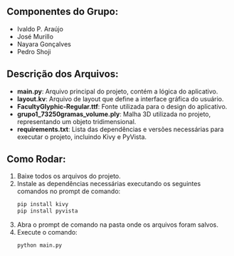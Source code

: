 ## Componentes do Grupo:
- Ivaldo P. Araújo
- José Murillo
- Nayara Gonçalves
- Pedro Shoji

## Descrição dos Arquivos:
- **main.py**: Arquivo principal do projeto, contém a lógica do aplicativo.
- **layout.kv**: Arquivo de layout que define a interface gráfica do usuário.
- **FacultyGlyphic-Regular.ttf**: Fonte utilizada para o design do aplicativo.
- **grupo1_73250gramas_volume.ply**: Malha 3D utilizada no projeto, representando um objeto tridimensional.
- **requirements.txt**: Lista das dependências e versões necessárias para executar o projeto, incluindo Kivy e PyVista.

## Como Rodar:
1. Baixe todos os arquivos do projeto.
2. Instale as dependências necessárias executando os seguintes comandos no prompt de comando:
   ```bash
   pip install kivy
   pip install pyvista
3. Abra o prompt de comando na pasta onde os arquivos foram salvos.
4. Execute o comando:
   ```bash
   python main.py

